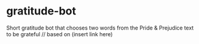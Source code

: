 # gratitude-bot
Short gratitude bot that chooses two words from the Pride &amp; Prejudice text to be grateful // based on (insert link here)
